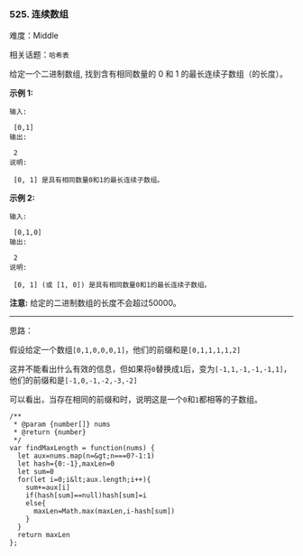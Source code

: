 ### 525. 连续数组

难度：Middle

相关话题：`哈希表`

给定一个二进制数组, 找到含有相同数量的 0 和 1 的最长连续子数组（的长度）。







 **示例 1:** 





```
输入:

 [0,1]
输出:

 2
说明:

 [0, 1] 是具有相同数量0和1的最长连续子数组。
```

 **示例 2:** 





```
输入:

 [0,1,0]
输出:

 2
说明:

 [0, 1] (或 [1, 0]) 是具有相同数量0和1的最长连续子数组。
```





 **注意:** 给定的二进制数组的长度不会超过50000。




-----

思路：

假设给定一个数组`[0,1,0,0,0,1]`，他们的前缀和是`[0,1,1,1,1,2]`

这并不能看出什么有效的信息，但如果将`0`替换成`1`后，变为`[-1,1,-1,-1,-1,1]`，他们的前缀和是`[-1,0,-1,-2,-3,-2]`

可以看出，当存在相同的前缀和时，说明这是一个`0`和`1`都相等的子数组。


```
/**
 * @param {number[]} nums
 * @return {number}
 */
var findMaxLength = function(nums) {
  let aux=nums.map(n=&gt;n===0?-1:1)
  let hash={0:-1},maxLen=0
  let sum=0
  for(let i=0;i&lt;aux.length;i++){
    sum+=aux[i]
    if(hash[sum]==null)hash[sum]=i
    else{
      maxLen=Math.max(maxLen,i-hash[sum])
    }
  }
  return maxLen
};



```

